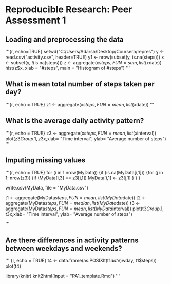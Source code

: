 # Reproducible Research: Peer Assessment 1


## Loading and preprocessing the data

'''{r, echo=TRUE}
setwd("C:/Users/Adarsh/Desktop/Coursera/repres")
y <- read.csv("activity.csv", header=TRUE)
y1 <- nrow(subset(y, is.na(steps)))
x <- subset(y, !(is.na(steps)))
z <- aggregate(x$steps, FUN= sum, list(x$date))
hist(z$x, xlab = "#steps", main = "Histogram of #steps")
'''


## What is mean total number of steps taken per day?
'''{r, echo = TRUE}
z1 <- aggregate(x$steps, FUN= mean, list(x$date))
'''

## What is the average daily activity pattern?
'''{r, echo = TRUE}
z3 <- aggregate(x$steps, FUN= mean, list(x$interval))
plot(z3$Group.1, z3$x,xlab= "Time interval", ylab= "Average number of steps")
'''

## Imputing missing values
'''{r, echo = TRUE}
for (i in 1:nrow(MyData))
     {if (is.na(MyData[i,1]))
        {for (j in 1: nrow(z3))
            {if (MyData[i,3] == z3[j,1])
              MyData[i,1] <- z3[j,1]
          }
        }
      }

write.csv(MyData, file = "MyData.csv")

t1 <- aggregate(MyData$steps, FUN= mean, list(MyData$date))
t2 <- aggregate(MyData$steps, FUN= median, list(MyData$date))
t3 <- aggregate(MyData$steps, FUN= mean, list(MyData$interval))
plot(t3$Group.1, t3$x,xlab= "Time interval", ylab= "Average number of steps")

'''

## Are there differences in activity patterns between weekdays and weekends?
''' {r, echo = TRUE}
t4 <- data.frame(as.POSIXlt(t1$date)$wday, t1$steps))
plot(t4)


library(knitr)
knit2html(input = "PA1_template.Rmd")
'''

